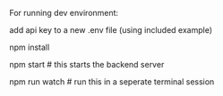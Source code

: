 For running dev environment:


add api key to a new .env file (using included example)

npm install

npm start # this starts the backend server

npm run watch # run this in a seperate terminal session
